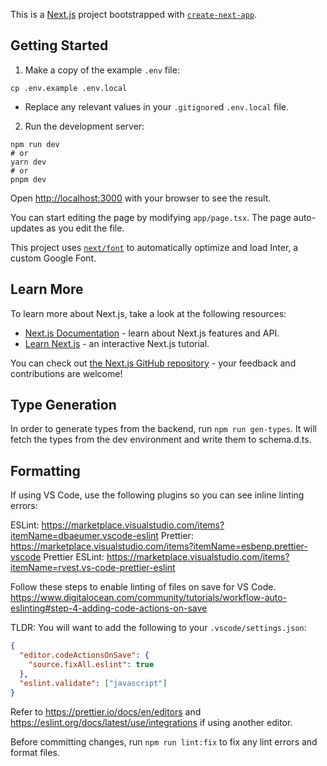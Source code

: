 This is a [Next.js](https://nextjs.org/) project bootstrapped with [`create-next-app`](https://github.com/vercel/next.js/tree/canary/packages/create-next-app).

## Getting Started

1. Make a copy of the example `.env` file:

```shell
cp .env.example .env.local
```

- Replace any relevant values in your `.gitignore`d `.env.local` file. 

2. Run the development server:

```shell
npm run dev
# or
yarn dev
# or
pnpm dev
```

Open [http://localhost:3000](http://localhost:3000) with your browser to see the result.

You can start editing the page by modifying `app/page.tsx`. The page auto-updates as you edit the file.

This project uses [`next/font`](https://nextjs.org/docs/basic-features/font-optimization) to automatically optimize and load Inter, a custom Google Font.

## Learn More

To learn more about Next.js, take a look at the following resources:

- [Next.js Documentation](https://nextjs.org/docs) - learn about Next.js features and API.
- [Learn Next.js](https://nextjs.org/learn) - an interactive Next.js tutorial.

You can check out [the Next.js GitHub repository](https://github.com/vercel/next.js/) - your feedback and contributions are welcome!

## Type Generation

In order to generate types from the backend, run `npm run gen-types`. It will fetch the types from the dev environment and write them to schema.d.ts.

## Formatting

If using VS Code, use the following plugins so you can see inline linting errors:

ESLint: https://marketplace.visualstudio.com/items?itemName=dbaeumer.vscode-eslint
Prettier: https://marketplace.visualstudio.com/items?itemName=esbenp.prettier-vscode
Prettier ESLint: https://marketplace.visualstudio.com/items?itemName=rvest.vs-code-prettier-eslint

Follow these steps to enable linting of files on save for VS Code. https://www.digitalocean.com/community/tutorials/workflow-auto-eslinting#step-4-adding-code-actions-on-save

TLDR: You will want to add the following to your `.vscode/settings.json`:
```json
{
  "editor.codeActionsOnSave": {
    "source.fixAll.eslint": true
  },
  "eslint.validate": ["javascript"]
}
```

Refer to https://prettier.io/docs/en/editors and https://eslint.org/docs/latest/use/integrations if using another editor.

Before committing changes, run `npm run lint:fix` to fix any lint errors and format files.